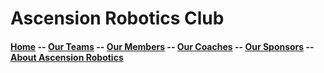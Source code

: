 # Ascension Robotics Club

#### [Home](README.md) -- [Our Teams](teams/README.md) -- [Our Members](members/README.md) -- [Our Coaches](coaches/README.md) -- [Our Sponsors](sponsors/README.md) -- [About Ascension Robotics](about.md)


